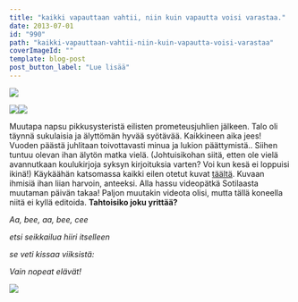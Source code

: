 ```yaml
---
title: "kaikki vapauttaan vahtii, niin kuin vapautta voisi varastaa."
date: 2013-07-01
id: "990"
path: "kaikki-vapauttaan-vahtii-niin-kuin-vapautta-voisi-varastaa"
coverImageId: ""
template: blog-post
post_button_label: "Lue lisää"
---
```


[![](/images/muki1.JPG)](http://3.bp.blogspot.com/-RrkkSkBWQ40/UdFz3vIiY1I/AAAAAAAAGG0/ushJafZD5eY/s800/muki1.JPG)

[![](/images/pikkis2.JPG)](http://2.bp.blogspot.com/-TX9hYfBL8Nc/UdFz35-ZKOI/AAAAAAAAGG8/Ml_G2q5qJvs/s900/pikkis2.JPG)[![](/images/pikkis8.JPG)](http://2.bp.blogspot.com/-NCgxVWA6MbA/UdFz3Ugls8I/AAAAAAAAGGo/a_Dwhh2kBqg/s900/pikkis8.JPG)

Muutapa napsu pikkusysteristä eilisten prometeusjuhlien jälkeen. Talo oli täynnä sukulaisia ja älyttömän hyvää syötävää. Kaikkineen aika jees! Vuoden päästä juhlitaan toivottavasti minua ja lukion päättymistä.. Siihen tuntuu olevan ihan älytön matka vielä. (Johtuisikohan siitä, etten ole vielä avannutkaan koulukirjoja syksyn kirjoituksia varten? Voi kun kesä ei loppuisi ikinä!) Käykäähän katsomassa kaikki eilen otetut kuvat [täältä](http://maisaw.otukset.fi/kuvat/2013/30.6.+Milla/). Kuvaan ihmisiä ihan liian harvoin, anteeksi. Alla hassu videopätkä Sotilaasta muutaman päivän takaa! Paljon muutakin videota olisi, mutta tällä koneella niitä ei kyllä editoida. **Tahtoisiko joku yrittää?**

_Aa, bee, aa, bee, cee_

_etsi seikkailua hiiri itselleen_

_se veti kissaa viiksistä:_

_Vain nopeat elävät!_

[![](/images/ak.jpg)](http://4.bp.blogspot.com/-1dOpUT1PN9M/UdF5kkq1yGI/AAAAAAAAGHI/iXQdO5s53CI/s200/ak.jpg)
